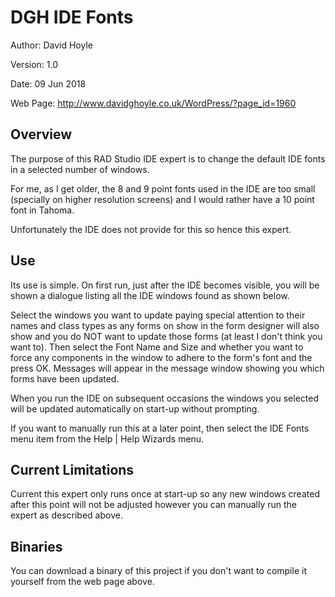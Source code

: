 DGH IDE Fonts
=============

Author:   David Hoyle

Version:  1.0

Date:     09 Jun 2018

Web Page: http://www.davidghoyle.co.uk/WordPress/?page_id=1960

## Overview

The purpose of this RAD Studio IDE expert is to change the default IDE fonts
in a selected number of windows.

For me, as I get older, the 8 and 9 point fonts used in the IDE are too small
(specially on higher resolution screens) and I would rather have a 10 point
font in Tahoma.

Unfortunately the IDE does not provide for this so hence this expert.

## Use

Its use is simple. On first run, just after the IDE becomes visible, you will
be shown a dialogue listing all the IDE windows found as shown below.

Select the windows you want to update paying special attention to their names
and class types as any forms on show in the form designer will also show and
you do NOT want to update those forms (at least I don't think you want to).
Then select the Font Name and Size and whether you want to force any components
in the window to adhere to the form's font and the press OK. Messages will
appear in the message window showing you which forms have been updated.

When you run the IDE on subsequent occasions the windows you selected will be
updated automatically on start-up without prompting.

If you want to manually run this at a later point, then select the IDE Fonts
menu item from the Help | Help Wizards menu.

## Current Limitations

Current this expert only runs once at start-up so any new windows created after
this point will not be adjusted however you can manually run the expert as described above.

## Binaries

You can download a binary of this project if you don't want to compile it
yourself from the web page above.